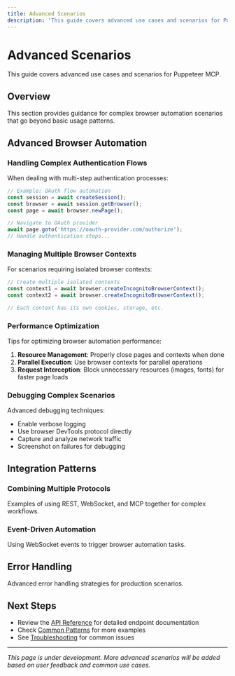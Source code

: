 ```yaml
---
title: Advanced Scenarios
description: 'This guide covers advanced use cases and scenarios for Puppeteer MCP.'
---
```


# Advanced Scenarios

This guide covers advanced use cases and scenarios for Puppeteer MCP.

## Overview

This section provides guidance for complex browser automation scenarios that go beyond basic usage
patterns.

## Advanced Browser Automation

### Handling Complex Authentication Flows

When dealing with multi-step authentication processes:

```typescript
// Example: OAuth flow automation
const session = await createSession();
const browser = await session.getBrowser();
const page = await browser.newPage();

// Navigate to OAuth provider
await page.goto('https://oauth-provider.com/authorize');
// Handle authentication steps...
```

### Managing Multiple Browser Contexts

For scenarios requiring isolated browser contexts:

```typescript
// Create multiple isolated contexts
const context1 = await browser.createIncognitoBrowserContext();
const context2 = await browser.createIncognitoBrowserContext();

// Each context has its own cookies, storage, etc.
```

### Performance Optimization

Tips for optimizing browser automation performance:

1. **Resource Management**: Properly close pages and contexts when done
2. **Parallel Execution**: Use browser contexts for parallel operations
3. **Request Interception**: Block unnecessary resources (images, fonts) for faster page loads

### Debugging Complex Scenarios

Advanced debugging techniques:

- Enable verbose logging
- Use browser DevTools protocol directly
- Capture and analyze network traffic
- Screenshot on failures for debugging

## Integration Patterns

### Combining Multiple Protocols

Examples of using REST, WebSocket, and MCP together for complex workflows.

### Event-Driven Automation

Using WebSocket events to trigger browser automation tasks.

## Error Handling

Advanced error handling strategies for production scenarios.

## Next Steps

- Review the [API Reference](/puppeteer-mcp/reference/) for detailed endpoint documentation
- Check [Common Patterns](/puppeteer-mcp/quick-reference/common-patterns) for more examples
- See [Troubleshooting](/puppeteer-mcp/troubleshooting) for common issues

---

_This page is under development. More advanced scenarios will be added based on user feedback and
common use cases._
